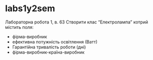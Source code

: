 # labs1y2sem
Лабораторна робота 1, в. 63
Створити клас “Електролампа” котрий містить поля:
- фірма-виробник
- ефективна потужність освітлення (Ватт)
- Гарантійна тривалість роботи (дні)
- фірма-виробник-країна-виробник
